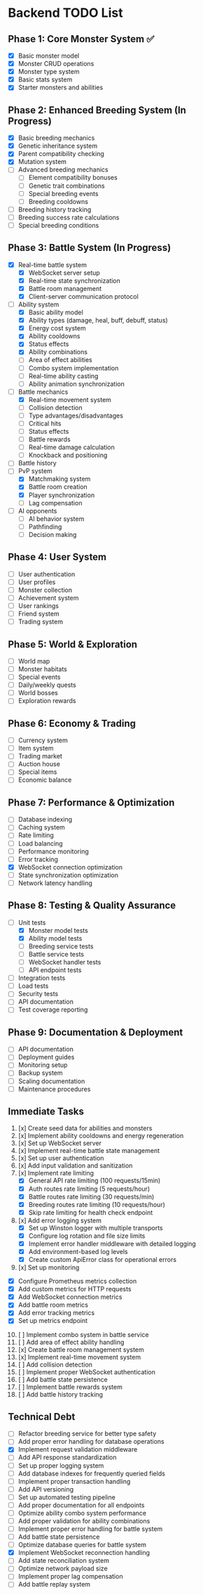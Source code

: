 # Backend TODO List

## Phase 1: Core Monster System ✅
- [x] Basic monster model
- [x] Monster CRUD operations
- [x] Monster type system
- [x] Basic stats system
- [x] Starter monsters and abilities

## Phase 2: Enhanced Breeding System (In Progress)
- [x] Basic breeding mechanics
- [x] Genetic inheritance system
- [x] Parent compatibility checking
- [x] Mutation system
- [ ] Advanced breeding mechanics
  - [ ] Element compatibility bonuses
  - [ ] Genetic trait combinations
  - [ ] Special breeding events
  - [ ] Breeding cooldowns
- [ ] Breeding history tracking
- [ ] Breeding success rate calculations
- [ ] Special breeding conditions

## Phase 3: Battle System (In Progress)
- [x] Real-time battle system
  - [x] WebSocket server setup
  - [x] Real-time state synchronization
  - [x] Battle room management
  - [x] Client-server communication protocol
- [ ] Ability system
  - [x] Basic ability model
  - [x] Ability types (damage, heal, buff, debuff, status)
  - [x] Energy cost system
  - [x] Ability cooldowns
  - [x] Status effects
  - [x] Ability combinations
  - [ ] Area of effect abilities
  - [ ] Combo system implementation
  - [ ] Real-time ability casting
  - [ ] Ability animation synchronization
- [ ] Battle mechanics
  - [x] Real-time movement system
  - [ ] Collision detection
  - [ ] Type advantages/disadvantages
  - [ ] Critical hits
  - [ ] Status effects
  - [ ] Battle rewards
  - [ ] Real-time damage calculation
  - [ ] Knockback and positioning
- [ ] Battle history
- [ ] PvP system
  - [x] Matchmaking system
  - [x] Battle room creation
  - [x] Player synchronization
  - [ ] Lag compensation
- [ ] AI opponents
  - [ ] AI behavior system
  - [ ] Pathfinding
  - [ ] Decision making

## Phase 4: User System
- [ ] User authentication
- [ ] User profiles
- [ ] Monster collection
- [ ] Achievement system
- [ ] User rankings
- [ ] Friend system
- [ ] Trading system

## Phase 5: World & Exploration
- [ ] World map
- [ ] Monster habitats
- [ ] Special events
- [ ] Daily/weekly quests
- [ ] World bosses
- [ ] Exploration rewards

## Phase 6: Economy & Trading
- [ ] Currency system
- [ ] Item system
- [ ] Trading market
- [ ] Auction house
- [ ] Special items
- [ ] Economic balance

## Phase 7: Performance & Optimization
- [ ] Database indexing
- [ ] Caching system
- [ ] Rate limiting
- [ ] Load balancing
- [ ] Performance monitoring
- [ ] Error tracking
- [x] WebSocket connection optimization
- [ ] State synchronization optimization
- [ ] Network latency handling

## Phase 8: Testing & Quality Assurance
- [ ] Unit tests
  - [x] Monster model tests
  - [x] Ability model tests
  - [ ] Breeding service tests
  - [ ] Battle service tests
  - [ ] WebSocket handler tests
  - [ ] API endpoint tests
- [ ] Integration tests
- [ ] Load tests
- [ ] Security tests
- [ ] API documentation
- [ ] Test coverage reporting

## Phase 9: Documentation & Deployment
- [ ] API documentation
- [ ] Deployment guides
- [ ] Monitoring setup
- [ ] Backup system
- [ ] Scaling documentation
- [ ] Maintenance procedures

## Immediate Tasks
1. [x] Create seed data for abilities and monsters
2. [x] Implement ability cooldowns and energy regeneration
3. [x] Set up WebSocket server
4. [x] Implement real-time battle state management
5. [x] Set up user authentication
6. [x] Add input validation and sanitization
7. [x] Implement rate limiting
   - [x] General API rate limiting (100 requests/15min)
   - [x] Auth routes rate limiting (5 requests/hour)
   - [x] Battle routes rate limiting (30 requests/min)
   - [x] Breeding routes rate limiting (10 requests/hour)
   - [x] Skip rate limiting for health check endpoint
8. [x] Add error logging system
   - [x] Set up Winston logger with multiple transports
   - [x] Configure log rotation and file size limits
   - [x] Implement error handler middleware with detailed logging
   - [x] Add environment-based log levels
   - [x] Create custom ApiError class for operational errors
9. [x] Set up monitoring
  - [x] Configure Prometheus metrics collection
  - [x] Add custom metrics for HTTP requests
  - [x] Add WebSocket connection metrics
  - [x] Add battle room metrics
  - [x] Add error tracking metrics
  - [x] Set up metrics endpoint
10. [ ] Implement combo system in battle service
11. [ ] Add area of effect ability handling
12. [x] Create battle room management system
13. [x] Implement real-time movement system
14. [ ] Add collision detection
15. [ ] Implement proper WebSocket authentication
16. [ ] Add battle state persistence
17. [ ] Implement battle rewards system
18. [ ] Add battle history tracking

## Technical Debt
- [ ] Refactor breeding service for better type safety
- [ ] Add proper error handling for database operations
- [x] Implement request validation middleware
- [ ] Add API response standardization
- [ ] Set up proper logging system
- [ ] Add database indexes for frequently queried fields
- [ ] Implement proper transaction handling
- [ ] Add API versioning
- [ ] Set up automated testing pipeline
- [ ] Add proper documentation for all endpoints
- [ ] Optimize ability combo system performance
- [ ] Add proper validation for ability combinations
- [ ] Implement proper error handling for battle system
- [ ] Add battle state persistence
- [ ] Optimize database queries for battle system
- [x] Implement WebSocket reconnection handling
- [ ] Add state reconciliation system
- [ ] Optimize network payload size
- [ ] Implement proper lag compensation
- [ ] Add battle replay system 